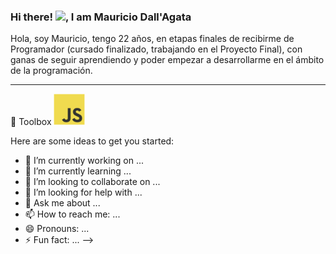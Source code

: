 ### Hi there! <img src="https://raw.githubusercontent.com/MartinHeinz/MartinHeinz/master/wave.gif" width="30px">, I am Mauricio Dall'Agata

Hola, soy Mauricio, tengo 22 años, en etapas finales de recibirme de Programador (cursado finalizado, trabajando en el Proyecto Final), con ganas de seguir aprendiendo y poder empezar a desarrollarme en el ámbito de la programación. 

---

🧰 Toolbox
<img src="https://github.com/devicons/devicon/blob/master/icons/javascript/javascript-original.svg" alt="JavaScript Logo" width="50" height="50">

Here are some ideas to get you started:

- 🔭 I’m currently working on ...
- 🌱 I’m currently learning ...
- 👯 I’m looking to collaborate on ...
- 🤔 I’m looking for help with ...
- 💬 Ask me about ...
- 📫 How to reach me: ...
- 😄 Pronouns: ...
- ⚡ Fun fact: ...
-->
